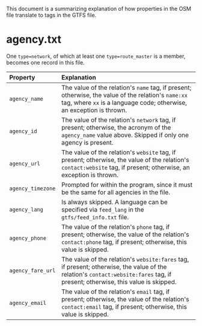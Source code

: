 This document is a summarizing explanation of how properties in the OSM file translate to tags in the GTFS file.

# agency.txt
One `type=network`, of which at least one `type=route_master` is a member, becomes one record in this file.

|Property|Explanation|
|:-|:-|
|`agency_name`|The value of the relation's `name` tag, if present; otherwise, the value of the relation's `name:xx` tag, where `xx` is a language code; otherwise, an exception is thrown.|
|`agency_id`|The value of the relation's `network` tag, if present; otherwise, the acronym of the `agency_name` value above. Skipped if only one agency is present.|
|`agency_url`|The value of the relation's `website` tag, if present; otherwise, the value of the relation's `contact:website` tag, if present; otherwise, an exception is thrown.|
|`agency_timezone`|Prompted for within the program, since it must be the same for all agencies in the file.|
|`agency_lang`|Is always skipped. A language can be specified via `feed_lang` in the `gtfs/feed_info.txt` file.|
|`agency_phone`|The value of the relation's `phone` tag, if present; otherwise, the value of the relation's `contact:phone` tag, if present; otherwise, this value is skipped.|
|`agency_fare_url`|The value of the relation's `website:fares` tag, if present; otherwise, the value of the relation's `contact:website:fares` tag, if present; otherwise, this value is skipped.|
|`agency_email`|The value of the relation's `email` tag, if present; otherwise, the value of the relation's `contact:email` tag, if present; otherwise, this value is skipped.|